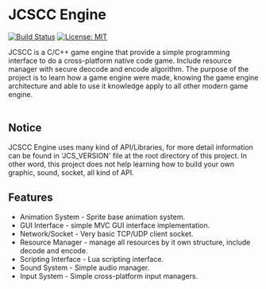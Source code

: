 # JCSCC Engine #

[![Build Status](https://travis-ci.com/jcs090218/JCSCC_Engine.svg?branch=master)](https://travis-ci.com/jcs090218/JCSCC_Engine)
[![License: MIT](https://img.shields.io/badge/License-MIT-yellow.svg)](https://opensource.org/licenses/MIT)

JCSCC is a C/C++ game engine that provide a simple programming interface
to do a cross-platform native code game. Include resource manager with
secure deocode and encode algorithm. The purpose of the project is to 
learn how a game engine were made, knowing the game engine architecture 
and able to use it knowledge apply to all other modern game engine.<br/><br/>

## Notice ##
JCSCC Engine uses many kind of API/Libraries, for more detail information 
can be found in 'JCS_VERSION' file at the root directory of this project. 
In other word, this project does not help learning how to build your own 
graphic, sound, socket, all kind of API.

## Features ##
* Animation System - Sprite base animation system.
* GUI Interface - simple MVC GUI interface implementation.
* Network/Socket - Very basic TCP/UDP client socket.
* Resource Manager - manage all resources by it own structure, include
decode and encode.
* Scripting Interface - Lua scripting interface.
* Sound System - Simple audio manager.
* Input System - Simple cross-platform input managers.
